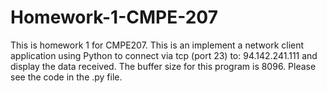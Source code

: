 # Homework-1-CMPE-207
This is homework 1 for CMPE207. This is an implement a network client application using Python to connect via tcp (port 23) to: 94.142.241.111 and display the data received. The buffer size for this program is 8096. Please see the code in the .py file. 
